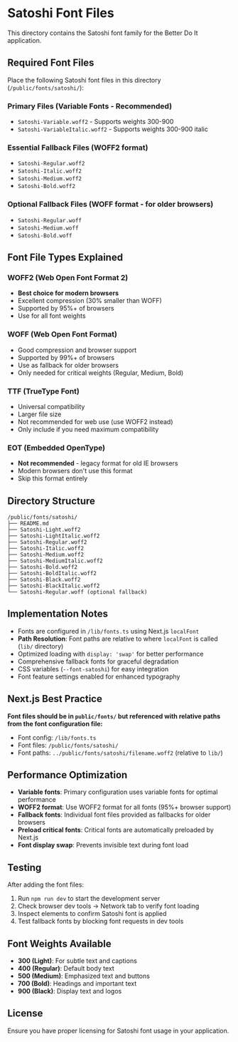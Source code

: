 # Satoshi Font Files

This directory contains the Satoshi font family for the Better Do It application.

## Required Font Files

Place the following Satoshi font files in this directory (`/public/fonts/satoshi/`):

### Primary Files (Variable Fonts - Recommended)

- `Satoshi-Variable.woff2` - Supports weights 300-900
- `Satoshi-VariableItalic.woff2` - Supports weights 300-900 italic

### Essential Fallback Files (WOFF2 format)

- `Satoshi-Regular.woff2`
- `Satoshi-Italic.woff2`
- `Satoshi-Medium.woff2`
- `Satoshi-Bold.woff2`

### Optional Fallback Files (WOFF format - for older browsers)

- `Satoshi-Regular.woff`
- `Satoshi-Medium.woff`
- `Satoshi-Bold.woff`

## Font File Types Explained

### WOFF2 (Web Open Font Format 2)

- **Best choice for modern browsers**
- Excellent compression (30% smaller than WOFF)
- Supported by 95%+ of browsers
- Use for all font weights

### WOFF (Web Open Font Format)

- Good compression and browser support
- Supported by 99%+ of browsers
- Use as fallback for older browsers
- Only needed for critical weights (Regular, Medium, Bold)

### TTF (TrueType Font)

- Universal compatibility
- Larger file size
- Not recommended for web use (use WOFF2 instead)
- Only include if you need maximum compatibility

### EOT (Embedded OpenType)

- **Not recommended** - legacy format for old IE browsers
- Modern browsers don't use this format
- Skip this format entirely

## Directory Structure

```
/public/fonts/satoshi/
├── README.md
├── Satoshi-Light.woff2
├── Satoshi-LightItalic.woff2
├── Satoshi-Regular.woff2
├── Satoshi-Italic.woff2
├── Satoshi-Medium.woff2
├── Satoshi-MediumItalic.woff2
├── Satoshi-Bold.woff2
├── Satoshi-BoldItalic.woff2
├── Satoshi-Black.woff2
├── Satoshi-BlackItalic.woff2
└── Satoshi-Regular.woff (optional fallback)
```

## Implementation Notes

- Fonts are configured in `/lib/fonts.ts` using Next.js `localFont`
- **Path Resolution**: Font paths are relative to where `localFont` is called (`lib/` directory)
- Optimized loading with `display: 'swap'` for better performance
- Comprehensive fallback fonts for graceful degradation
- CSS variables (`--font-satoshi`) for easy integration
- Font feature settings enabled for enhanced typography

## Next.js Best Practice

**Font files should be in `public/fonts/` but referenced with relative paths from the font configuration file:**

- Font config: `/lib/fonts.ts`
- Font files: `/public/fonts/satoshi/`
- Font paths: `../public/fonts/satoshi/filename.woff2` (relative to `lib/`)

## Performance Optimization

- **Variable fonts**: Primary configuration uses variable fonts for optimal performance
- **WOFF2 format**: Use WOFF2 format for all fonts (95%+ browser support)
- **Fallback fonts**: Individual font files provided as fallbacks for older browsers
- **Preload critical fonts**: Critical fonts are automatically preloaded by Next.js
- **Font display swap**: Prevents invisible text during font load

## Testing

After adding the font files:

1. Run `npm run dev` to start the development server
2. Check browser dev tools → Network tab to verify font loading
3. Inspect elements to confirm Satoshi font is applied
4. Test fallback fonts by blocking font requests in dev tools

## Font Weights Available

- **300 (Light)**: For subtle text and captions
- **400 (Regular)**: Default body text
- **500 (Medium)**: Emphasized text and buttons
- **700 (Bold)**: Headings and important text
- **900 (Black)**: Display text and logos

## License

Ensure you have proper licensing for Satoshi font usage in your application.
